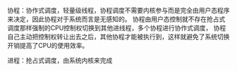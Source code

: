 协程：协作式调度，轻量级线程，协程调度不需要内核参与而是完全由用户态程序来决定，因此协程对于系统而言是无感知的。
协程由用户态控制就不存在抢占式调度那样强制的CPU控制权切换到其他进线程，多个协程进行协作式调度，
协程自己主动把控制权转让出去之后，其他协程才能被执行到，这样就避免了系统切换开销提高了CPU的使用效率。

进程：抢占式调度，由系统内核来完成